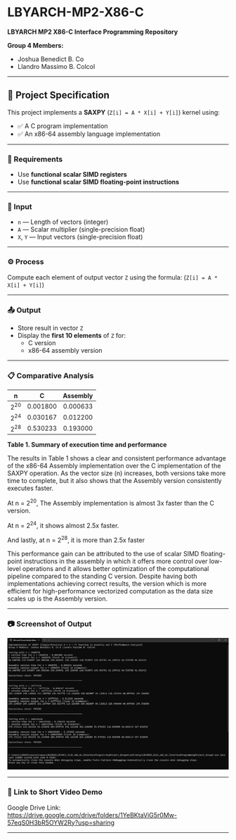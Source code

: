 # LBYARCH-MP2-X86-C

**LBYARCH MP2 X86-C Interface Programming Repository**

**Group 4 Members:**  
- Joshua Benedict B. Co  
- Llandro Massimo B. Colcol

---

## 📌 Project Specification

This project implements a **SAXPY** (`Z[i] = A * X[i] + Y[i]`) kernel using:

- ✅ A C program implementation  
- ✅ An x86-64 assembly language implementation  

---

### 🔧 Requirements

- Use **functional scalar SIMD registers**
- Use **functional scalar SIMD floating-point instructions**

---

### 🧮 Input

- `n` — Length of vectors (integer)
- `A` — Scalar multiplier (single-precision float)
- `X`, `Y` — Input vectors (single-precision float)

---

### ⚙️ Process

Compute each element of output vector `Z` using the formula: (`Z[i] = A * X[i] + Y[i]`)

---

### 📤 Output

- Store result in vector `Z`
- Display the **first 10 elements** of `Z` for:
  - C version
  - x86-64 assembly version
 
---

### 📋 Comparative Analysis

|  n  |  C  |  Assembly  |
| :---: | :---: | :---: |
| 2<sup>20</sup> |  0.001800  |  0.000633  |
| 2<sup>24</sup> |  0.030167  |  0.012200  |
| 2<sup>28</sup> |  0.530233  |  0.193000  |

**Table 1. Summary of execution time and performance**

The results in Table 1 shows a clear and consistent performance advantage of the x86-64 Assembly implementation over the C implementation of the SAXPY operation. As the vector size (n) increases, both versions take more time to complete, but it also shows that the Assembly version consistently executes faster.

At n = 2<sup>20</sup>, The Assembly implementation is almost 3x faster than the C version.

At n = 2<sup>24</sup>, it shows almost 2.5x faster.

And lastly, at n = 2<sup>28</sup>, it is more than 2.5x faster 

This performance gain can be attributed to the use of scalar SIMD floating-point instructions in the assembly in which it offers more control over low-level operations and it allows better optimization of the computational pipeline compared to the standing C version. Despite having both implementations achieving correct results, the version which is more efficient for high-performance vectorized computation as the data size scales up is the Assembly version.

---

### 📷 Screenshot of Output

![ScreenshotOfOutput](images/LBYARCH-MP2-X86-C_Output_Group4.png)

---

### 🔗 Link to Short Video Demo

Google Drive Link: https://drive.google.com/drive/folders/1YeBKtaViG5r0Mw-57eqS0H3bR5OYW2Ry?usp=sharing

---
